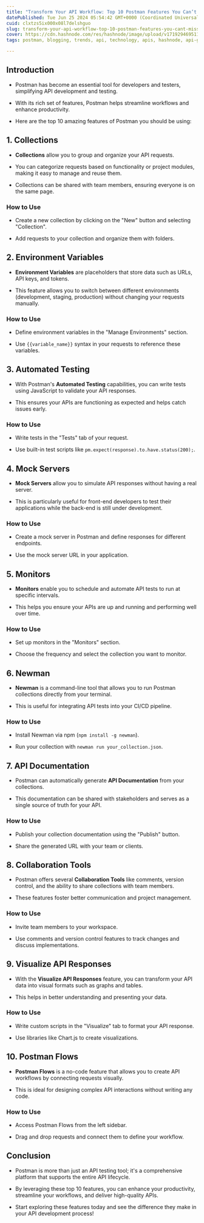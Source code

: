 ```yaml
---
title: "Transform Your API Workflow: Top 10 Postman Features You Can’t Miss"
datePublished: Tue Jun 25 2024 05:54:42 GMT+0000 (Coordinated Universal Time)
cuid: clxtzs5ix000x08l7delshguo
slug: transform-your-api-workflow-top-10-postman-features-you-cant-miss
cover: https://cdn.hashnode.com/res/hashnode/image/upload/v1719294695110/3af42534-abbb-4d62-ad9c-17be5d3ffb6e.jpeg
tags: postman, blogging, trends, api, technology, apis, hashnode, api-gateway, hashnodecommunity, hashnodebootcamp, api-basics, blogswithcc, postmanapi, postmanstudent, postmantesting

---
```


## Introduction

* Postman has become an essential tool for developers and testers, simplifying API development and testing.
    
* With its rich set of features, Postman helps streamline workflows and enhance productivity.
    
* Here are the top 10 amazing features of Postman you should be using:
    

## 1\. **Collections**

* **Collections** allow you to group and organize your API requests.
    
* You can categorize requests based on functionality or project modules, making it easy to manage and reuse them.
    
* Collections can be shared with team members, ensuring everyone is on the same page.
    

### How to Use

* Create a new collection by clicking on the "New" button and selecting "Collection".
    
* Add requests to your collection and organize them with folders.
    

## 2\. **Environment Variables**

* **Environment Variables** are placeholders that store data such as URLs, API keys, and tokens.
    
* This feature allows you to switch between different environments (development, staging, production) without changing your requests manually.
    

### How to Use

* Define environment variables in the "Manage Environments" section.
    
* Use `{{variable_name}}` syntax in your requests to reference these variables.
    

## 3\. **Automated Testing**

* With Postman's **Automated Testing** capabilities, you can write tests using JavaScript to validate your API responses.
    
* This ensures your APIs are functioning as expected and helps catch issues early.
    

### How to Use

* Write tests in the "Tests" tab of your request.
    
* Use built-in test scripts like `pm.expect(response).to.have.status(200);`.
    

## 4\. **Mock Servers**

* **Mock Servers** allow you to simulate API responses without having a real server.
    
* This is particularly useful for front-end developers to test their applications while the back-end is still under development.
    

### How to Use

* Create a mock server in Postman and define responses for different endpoints.
    
* Use the mock server URL in your application.
    

## 5\. **Monitors**

* **Monitors** enable you to schedule and automate API tests to run at specific intervals.
    
* This helps you ensure your APIs are up and running and performing well over time.
    

### How to Use

* Set up monitors in the "Monitors" section.
    
* Choose the frequency and select the collection you want to monitor.
    

## 6\. **Newman**

* **Newman** is a command-line tool that allows you to run Postman collections directly from your terminal.
    
* This is useful for integrating API tests into your CI/CD pipeline.
    

### How to Use

* Install Newman via npm (`npm install -g newman`).
    
* Run your collection with `newman run your_collection.json`.
    

## 7\. **API Documentation**

* Postman can automatically generate **API Documentation** from your collections.
    
* This documentation can be shared with stakeholders and serves as a single source of truth for your API.
    

### How to Use

* Publish your collection documentation using the "Publish" button.
    
* Share the generated URL with your team or clients.
    

## 8\. **Collaboration Tools**

* Postman offers several **Collaboration Tools** like comments, version control, and the ability to share collections with team members.
    
* These features foster better communication and project management.
    

### How to Use

* Invite team members to your workspace.
    
* Use comments and version control features to track changes and discuss implementations.
    

## 9\. **Visualize API Responses**

* With the **Visualize API Responses** feature, you can transform your API data into visual formats such as graphs and tables.
    
* This helps in better understanding and presenting your data.
    

### How to Use

* Write custom scripts in the "Visualize" tab to format your API response.
    
* Use libraries like Chart.js to create visualizations.
    

## 10\. **Postman Flows**

* **Postman Flows** is a no-code feature that allows you to create API workflows by connecting requests visually.
    
* This is ideal for designing complex API interactions without writing any code.
    

### How to Use

* Access Postman Flows from the left sidebar.
    
* Drag and drop requests and connect them to define your workflow.
    

## Conclusion

* Postman is more than just an API testing tool; it's a comprehensive platform that supports the entire API lifecycle.
    
* By leveraging these top 10 features, you can enhance your productivity, streamline your workflows, and deliver high-quality APIs.
    
* Start exploring these features today and see the difference they make in your API development process!